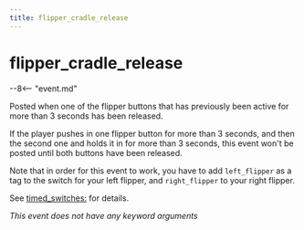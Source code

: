 ```yaml
---
title: flipper_cradle_release
---
```


# flipper_cradle_release


--8<-- "event.md"

Posted when one of the flipper buttons that has previously been active
for more than 3 seconds has been released.

If the player pushes in one flipper button for more than 3 seconds, and
then the second one and holds it in for more than 3 seconds, this event
won't be posted until both buttons have been released.

Note that in order for this event to work, you have to add
`left_flipper` as a tag to the switch for your left flipper, and
`right_flipper` to your right flipper.

See [timed_switches:](../config/timed_switches.md) for details.

*This event does not have any keyword arguments*
